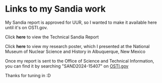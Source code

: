 # Links to my Sandia work

My Sandia report is approved for UUR, so I wanted to make it available here until it's on OSTI.gov.

Click **here** to view the Technical Sandia Report

Click **here** to view my research poster, which I presented at the National Museum of Nuclear Science and History in Albuquerque, New Mexico

Once my report is sent to the Office of Science and Technical Information, you can find it by searching "SAND2024-15407" on [OSTI.gov](https://www.osti.gov)

Thanks for tuning in :D
